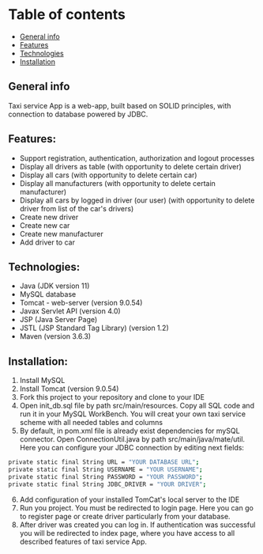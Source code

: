 # Table of contents

* [General info](#general-info)
* [Features](#features)
* [Technologies](#technologies)
* [Installation](#installation)

<a id="general-info"></a>
## General info

Taxi service App is a web-app, built based on SOLID
principles, with connection to database powered by JDBC.

<a id="features"></a>
## Features:

- Support registration, authentication, authorization and logout processes
- Display all drivers as table (with opportunity to delete certain driver)
- Display all cars (with opportunity to delete certain car)
- Display all manufacturers (with opportunity to delete certain manufacturer)
- Display all cars by logged in driver (our user) (with opportunity to delete driver from list of the car's drivers)
- Create new driver
- Create new car
- Create new manufacturer
- Add driver to car

<a id="technologies"></a>
## Technologies:

- Java (JDK version 11)
- MySQL database
- Tomcat - web-server (version 9.0.54)
- Javax Servlet API (version 4.0)
- JSP (Java Server Page)
- JSTL (JSP Standard Tag Library) (version 1.2)
- Maven (version 3.6.3)

<a id="installation"></a>
## Installation:

1. Install MySQL
2. Install Tomcat (version 9.0.54)
3. Fork this project to your repository and clone to your IDE
4. Open init_db.sql file by path src/main/resources. Copy all SQL code and run it in your MySQL WorkBench. You will creat your own taxi service scheme with all needed tables and columns
5.  By default, in pom.xml file is already exist dependencies for mySQL connector. Open ConnectionUtil.java by path src/main/java/mate/util. Here you can configure your JDBC connection by editing next fields:
```sh
private static final String URL = "YOUR DATABASE URL";
private static final String USERNAME = "YOUR USERNAME";
private static final String PASSWORD = "YOUR PASSWORD";
private static final String JDBC_DRIVER = "YOUR DRIVER";
```
6. Add configuration of your installed TomCat's local server to the IDE
7. Run you project. You must be redirected to login page. Here you can go to register page or create driver particularly from your database.
8. After driver was created you can log in. If authentication was successful you will be redirected to index page, where you have access to all described features of taxi service App.